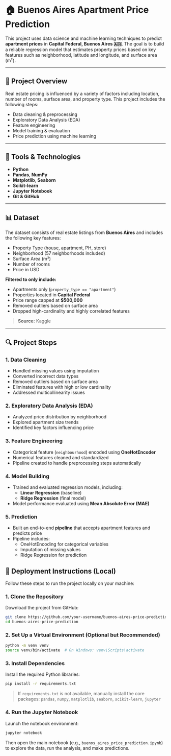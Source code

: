 
# 🏠 Buenos Aires Apartment Price Prediction

This project uses data science and machine learning techniques to predict **apartment prices** in **Capital Federal, Buenos Aires 🇦🇷**. The goal is to build a reliable regression model that estimates property prices based on key features such as neighborhood, latitude and longitude, and surface area (m²).

---

## 📌 Project Overview

Real estate pricing is influenced by a variety of factors including location, number of rooms, surface area, and property type. This project includes the following steps:

- Data cleaning & preprocessing  
- Exploratory Data Analysis (EDA)  
- Feature engineering  
- Model training & evaluation  
- Price prediction using machine learning  

---

## 🧰 Tools & Technologies

- **Python**
- **Pandas**, **NumPy**
- **Matplotlib**, **Seaborn**
- **Scikit-learn**
- **Jupyter Notebook**
- **Git & GitHub**

---

## 📊 Dataset

The dataset consists of real estate listings from **Buenos Aires** and includes the following key features:

- Property Type (house, apartment, PH, store)
- Neighborhood (57 neighborhoods included)
- Surface Area (m²)
- Number of rooms
- Price in USD

**Filtered to only include:**

- Apartments only (`property_type == "apartment"`)  
- Properties located in **Capital Federal**  
- Price range capped at **$500,000**  
- Removed outliers based on surface area  
- Dropped high-cardinality and highly correlated features  

> **Source:** Kaggle

---

## 🔍 Project Steps

### 1. Data Cleaning
- Handled missing values using imputation
- Converted incorrect data types
- Removed outliers based on surface area
- Eliminated features with high or low cardinality
- Addressed multicollinearity issues

### 2. Exploratory Data Analysis (EDA)
- Analyzed price distribution by neighborhood  
- Explored apartment size trends  
- Identified key factors influencing price  

### 3. Feature Engineering
- Categorical feature (`neighbourhood`) encoded using **OneHotEncoder**  
- Numerical features cleaned and standardized  
- Pipeline created to handle preprocessing steps automatically  

### 4. Model Building
- Trained and evaluated regression models, including:
  - **Linear Regression** (baseline)
  - **Ridge Regression** (final model)
- Model performance evaluated using **Mean Absolute Error (MAE)**

### 5. Prediction
- Built an end-to-end **pipeline** that accepts apartment features and predicts price  
- Pipeline includes:
  - OneHotEncoding for categorical variables
  - Imputation of missing values
  - Ridge Regression for prediction


## 🚀 Deployment Instructions (Local)

Follow these steps to run the project locally on your machine:

### 1. Clone the Repository

Download the project from GitHub:

```bash
git clone https://github.com/your-username/buenos-aires-price-prediction.git
cd buenos-aires-price-prediction
```

### 2. Set Up a Virtual Environment (Optional but Recommended)

```bash
python -m venv venv
source venv/bin/activate  # On Windows: venv\Scripts\activate

```

### 3. Install Dependencies

Install the required Python libraries:

```bash
pip install -r requirements.txt
```

> If `requirements.txt` is not available, manually install the core packages:
> `pandas`, `numpy`, `matplotlib`, `seaborn`, `scikit-learn`, `jupyter`

### 4. Run the Jupyter Notebook

Launch the notebook environment:

```bash
jupyter notebook
```

Then open the main notebook (e.g., `buenos_aires_price_prediction.ipynb`) to explore the data, run the analysis, and make predictions.

